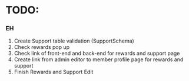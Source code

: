 # TODO:

### EH

1. Create Support table validation (SupportSchema)
2. Check rewards pop up
3. Check link of front-end and back-end for rewards and support page
4. Create link from admin editor to member profile page for rewards and support
5. Finish Rewards and Support Edit

